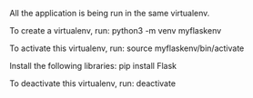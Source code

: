 All the application is being run in the same virtualenv.

To create a virtualenv, run:
	python3 -m venv myflaskenv

To activate this virtualenv, run:
	source myflaskenv/bin/activate

Install the following libraries:
	pip install Flask
	

To deactivate this virtualenv, run:
	deactivate
